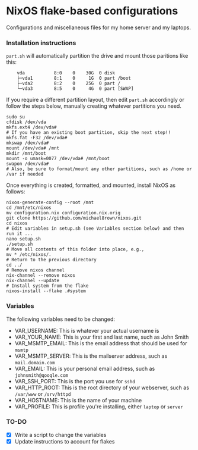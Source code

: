 # NixOS flake-based configurations

Configurations and miscellaneous files for my home server and my laptops.

### Installation instructions

`part.sh` will automatically partition the drive and mount those paritions like this:

```
	vda           8:0    0    30G  0 disk 
	├─vda1        8:1    0     1G  0 part /boot
	├─vda2        8:2    0    25G  0 part /
	└─vda3        8:5    0     4G  0 part [SWAP]
```

If you require a different partition layout, then edit `part.sh` accordingly or follow the steps below, manually creating whatever partitions you need.

```
sudo su
cfdisk /dev/vda
mkfs.ext4 /dev/vda#
# If you have an existing boot partition, skip the next step!!
mkfs.fat -F32 /dev/vda#
mkswap /dev/vda#
mount /dev/vda# /mnt
mkdir /mnt/boot
mount -o umask=0077 /dev/vda# /mnt/boot
swapon /dev/vda#
# Also, be sure to format/mount any other partitions, such as /home or /var if needed
```

Once everything is created, formatted, and mounted, install NixOS as follows:

```
nixos-generate-config --root /mnt
cd /mnt/etc/nixos
mv configuration.nix configuration.nix.orig
git clone https://github.com/michael8rown/nixos.git
cd nixos
# Edit variables in setup.sh (see Variables section below) and then run it ...
nano setup.sh
./setup.sh
# Move all contents of this folder into place, e.g.,
mv * /etc/nixos/.
# Return to the previous directory
cd ../
# Remove nixos channel
nix-channel --remove nixos
nix-channel --update
# Install system from the flake
nixos-install --flake .#system
```

### Variables

The following variables need to be changed:

- VAR_USERNAME: This is whatever your actual username is
- VAR_YOUR_NAME: This is your first and last name, such as John Smith
- VAR_MSMTP_EMAIL: This is the email address that should be used for `msmtp`
- VAR_MSMTP_SERVER: This is the mailserver address, such as `mail.domain.com`
- VAR_EMAIL: This is your personal email address, such as `johnsmith@qooqle.com`
- VAR_SSH_PORT: This is the port you use for `sshd`
- VAR_HTTP_ROOT: This is the root directory of your webserver, such as `/var/www` or `/srv/httpd`
- VAR_HOSTNAME: This is the name of your machine
- VAR_PROFILE: This is profile you're installing, either `laptop` or `server`

### TO-DO

- [x] Write a script to change the variables
- [x] Update instructions to account for flakes
